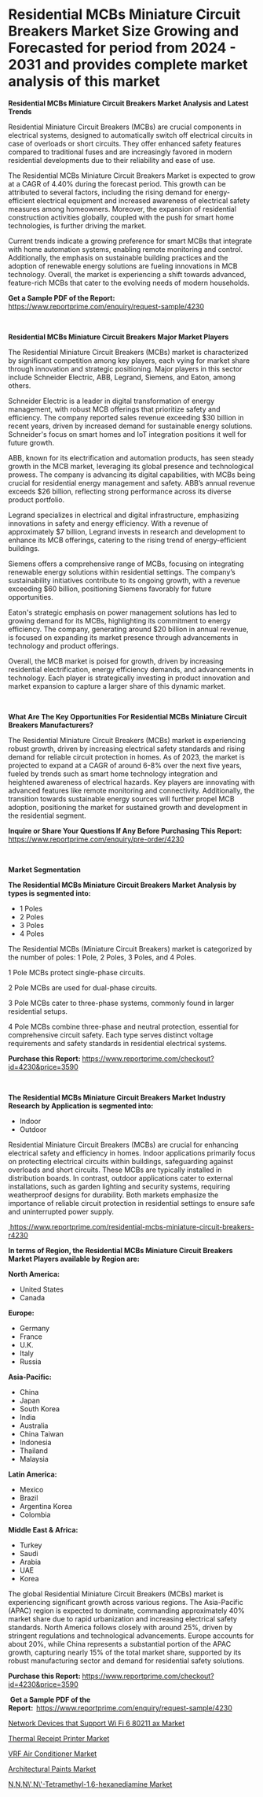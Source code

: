 <p><h1>Residential MCBs Miniature Circuit Breakers Market Size Growing and Forecasted for period from 2024 - 2031 and provides complete market analysis of this market</h1></p><p><strong>Residential MCBs Miniature Circuit Breakers Market Analysis and Latest Trends</strong></p>
<p><p>Residential Miniature Circuit Breakers (MCBs) are crucial components in electrical systems, designed to automatically switch off electrical circuits in case of overloads or short circuits. They offer enhanced safety features compared to traditional fuses and are increasingly favored in modern residential developments due to their reliability and ease of use.</p><p>The Residential MCBs Miniature Circuit Breakers Market is expected to grow at a CAGR of 4.40% during the forecast period. This growth can be attributed to several factors, including the rising demand for energy-efficient electrical equipment and increased awareness of electrical safety measures among homeowners. Moreover, the expansion of residential construction activities globally, coupled with the push for smart home technologies, is further driving the market.</p><p>Current trends indicate a growing preference for smart MCBs that integrate with home automation systems, enabling remote monitoring and control. Additionally, the emphasis on sustainable building practices and the adoption of renewable energy solutions are fueling innovations in MCB technology. Overall, the market is experiencing a shift towards advanced, feature-rich MCBs that cater to the evolving needs of modern households.</p></p>
<p><strong>Get a Sample PDF of the Report:&nbsp;</strong> <a href="https://www.reportprime.com/enquiry/request-sample/4230">https://www.reportprime.com/enquiry/request-sample/4230</a></p>
<p>&nbsp;</p>
<p><strong>Residential MCBs Miniature Circuit Breakers Major Market Players</strong></p>
<p><p>The Residential Miniature Circuit Breakers (MCBs) market is characterized by significant competition among key players, each vying for market share through innovation and strategic positioning. Major players in this sector include Schneider Electric, ABB, Legrand, Siemens, and Eaton, among others.</p><p>Schneider Electric is a leader in digital transformation of energy management, with robust MCB offerings that prioritize safety and efficiency. The company reported sales revenue exceeding $30 billion in recent years, driven by increased demand for sustainable energy solutions. Schneider's focus on smart homes and IoT integration positions it well for future growth.</p><p>ABB, known for its electrification and automation products, has seen steady growth in the MCB market, leveraging its global presence and technological prowess. The company is advancing its digital capabilities, with MCBs being crucial for residential energy management and safety. ABB’s annual revenue exceeds $26 billion, reflecting strong performance across its diverse product portfolio.</p><p>Legrand specializes in electrical and digital infrastructure, emphasizing innovations in safety and energy efficiency. With a revenue of approximately $7 billion, Legrand invests in research and development to enhance its MCB offerings, catering to the rising trend of energy-efficient buildings.</p><p>Siemens offers a comprehensive range of MCBs, focusing on integrating renewable energy solutions within residential settings. The company’s sustainability initiatives contribute to its ongoing growth, with a revenue exceeding $60 billion, positioning Siemens favorably for future opportunities.</p><p>Eaton's strategic emphasis on power management solutions has led to growing demand for its MCBs, highlighting its commitment to energy efficiency. The company, generating around $20 billion in annual revenue, is focused on expanding its market presence through advancements in technology and product offerings.</p><p>Overall, the MCB market is poised for growth, driven by increasing residential electrification, energy efficiency demands, and advancements in technology. Each player is strategically investing in product innovation and market expansion to capture a larger share of this dynamic market.</p></p>
<p>&nbsp;</p>
<p><strong>What Are The Key Opportunities For Residential MCBs Miniature Circuit Breakers Manufacturers?</strong></p>
<p><p>The Residential Miniature Circuit Breakers (MCBs) market is experiencing robust growth, driven by increasing electrical safety standards and rising demand for reliable circuit protection in homes. As of 2023, the market is projected to expand at a CAGR of around 6-8% over the next five years, fueled by trends such as smart home technology integration and heightened awareness of electrical hazards. Key players are innovating with advanced features like remote monitoring and connectivity. Additionally, the transition towards sustainable energy sources will further propel MCB adoption, positioning the market for sustained growth and development in the residential segment.</p></p>
<p><strong>Inquire or Share Your Questions If Any Before Purchasing This Report:</strong> <a href="https://www.reportprime.com/enquiry/pre-order/4230">https://www.reportprime.com/enquiry/pre-order/4230</a></p>
<p>&nbsp;</p>
<p><strong>Market Segmentation</strong></p>
<p><strong>The Residential MCBs Miniature Circuit Breakers Market Analysis by types is segmented into:</strong></p>
<p><ul><li>1 Poles</li><li>2 Poles</li><li>3 Poles</li><li>4 Poles</li></ul></p>
<p><p>The Residential MCBs (Miniature Circuit Breakers) market is categorized by the number of poles: 1 Pole, 2 Poles, 3 Poles, and 4 Poles. </p><p>1 Pole MCBs protect single-phase circuits. </p><p>2 Pole MCBs are used for dual-phase circuits. </p><p>3 Pole MCBs cater to three-phase systems, commonly found in larger residential setups. </p><p>4 Pole MCBs combine three-phase and neutral protection, essential for comprehensive circuit safety. Each type serves distinct voltage requirements and safety standards in residential electrical systems.</p></p>
<p><strong>Purchase this Report:&nbsp;</strong><a href="https://www.reportprime.com/checkout?id=4230&price=3590">https://www.reportprime.com/checkout?id=4230&price=3590</a></p>
<p>&nbsp;</p>
<p><strong>The Residential MCBs Miniature Circuit Breakers Market Industry Research by Application is segmented into:</strong></p>
<p><ul><li>Indoor</li><li>Outdoor</li></ul></p>
<p><p>Residential Miniature Circuit Breakers (MCBs) are crucial for enhancing electrical safety and efficiency in homes. Indoor applications primarily focus on protecting electrical circuits within buildings, safeguarding against overloads and short circuits. These MCBs are typically installed in distribution boards. In contrast, outdoor applications cater to external installations, such as garden lighting and security systems, requiring weatherproof designs for durability. Both markets emphasize the importance of reliable circuit protection in residential settings to ensure safe and uninterrupted power supply.</p></p>
<p><a href="https://www.reportprime.com/residential-mcbs-miniature-circuit-breakers-r4230">&nbsp;https://www.reportprime.com/residential-mcbs-miniature-circuit-breakers-r4230</a></p>
<p><strong>In terms of Region, the Residential MCBs Miniature Circuit Breakers Market Players available by Region are:</strong></p>
<p>
    <p> <strong> North America: </strong>
        <ul>
            <li>United States</li>
            <li>Canada</li>
        </ul>
        </p> 
    <p> <strong> Europe: </strong>
        <ul>
            <li>Germany</li>
            <li>France</li>
            <li>U.K.</li>
            <li>Italy</li>
            <li>Russia</li>
        </ul>
        </p> 
    <p> <strong> Asia-Pacific: </strong>
        <ul>
            <li>China</li>
            <li>Japan</li>
            <li>South Korea</li>
            <li>India</li>
            <li>Australia</li>
            <li>China Taiwan</li>
            <li>Indonesia</li>
            <li>Thailand</li>
            <li>Malaysia</li>
        </ul>
        </p> 
    <p> <strong> Latin America: </strong>
        <ul>
            <li>Mexico</li>
            <li>Brazil</li>
            <li>Argentina Korea</li>
            <li>Colombia</li>
        </ul>
        </p> 
    <p> <strong> Middle East & Africa: </strong>
        <ul>
            <li>Turkey</li>
            <li>Saudi</li>
            <li>Arabia</li>
            <li>UAE</li>
            <li>Korea</li>
        </ul>
    </p>
    </p>
<p><p>The global Residential Miniature Circuit Breakers (MCBs) market is experiencing significant growth across various regions. The Asia-Pacific (APAC) region is expected to dominate, commanding approximately 40% market share due to rapid urbanization and increasing electrical safety standards. North America follows closely with around 25%, driven by stringent regulations and technological advancements. Europe accounts for about 20%, while China represents a substantial portion of the APAC growth, capturing nearly 15% of the total market share, supported by its robust manufacturing sector and demand for residential safety solutions.</p></p>
<p><strong>Purchase this Report: </strong><a href="https://www.reportprime.com/checkout?id=4230&price=3590">https://www.reportprime.com/checkout?id=4230&price=3590</a></p>
<p>&nbsp;<strong>Get a Sample PDF of the Report:&nbsp;&nbsp;</strong><a href="https://www.reportprime.com/enquiry/request-sample/4230">https://www.reportprime.com/enquiry/request-sample/4230</a></p>
<p><strong></strong></p>
<p><p><a href="https://github.com/sofayahoo2023/Market-Research-Report-List-6/blob/main/network-devices-that-support-wi-fi-6-80211-ax-market.md">Network Devices that Support Wi Fi 6 80211 ax Market</a></p><p><a href="https://www.linkedin.com/pulse/unlocking-growth-potential-market-strategic-analysis-thermal-jocmc?trackingId=sw7nYCEySyKatpuQYlXYTA%3D%3D">Thermal Receipt Printer Market</a></p><p><a href="https://www.linkedin.com/pulse/global-vrf-air-conditioner-market-trends-forecasts-strategic-xyihe?trackingId=O4lUG1LnRUqeKeBx0LMarQ%3D%3D">VRF Air Conditioner Market</a></p><p><a href="https://issuu.com/reportprime-2/docs/architectural-paints-market-size-20_34529ca11c06ee">Architectural Paints Market</a></p><p><a href="https://issuu.com/reportprime-2/docs/nnnn-tetramethyl-16-hexanediamine-m_8a80164c21e421">N,N,N\',N\'-Tetramethyl-1,6-hexanediamine Market</a></p></p>